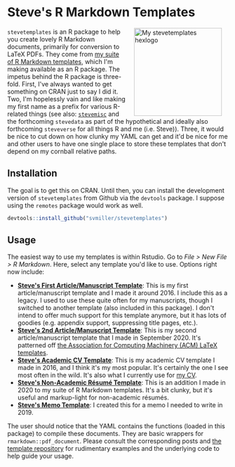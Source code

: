 # Steve's R Markdown Templates

<img src="http://svmiller.com/images/stevetemplates-hexlogo.png" alt="My stevetemplates hexlogo" align="right" width="200" style="padding: 0 15px; float: right;"/>

`stevetemplates` is an R package to help you create lovely R Markdown documents, primarily for conversion to LaTeX PDFs. They come from [my suite of R Markdown templates](https://github.com/svmiller/svm-r-markdown-templates), which I'm making available as an R package. The impetus behind the R package is three-fold. First, I've always wanted to get something on CRAN just to say I did it. Two, I'm hopelessly vain and like making my first name as a prefix for various R-related things (see also: [`stevemisc`](https://github.com/svmiller/stevemisc) and the forthcoming `stevedata` as part of the hypothetical and ideally also forthcoming `steveverse` for all things R and me (i.e. Steve)). Three, it would be nice to cut down on how clunky my YAML can get and it'd be nice for me and other users to have one single place to store these templates that don't depend on my cornball relative paths.

## Installation

The goal is to get this on CRAN. Until then, you can install the development version of `stevetemplates` from Github via the `devtools` package. I suppose using the `remotes` package would work as well.

```r
devtools::install_github("svmiller/stevetemplates")
```

## Usage

The easiest way to use my templates is within Rstudio. Go to *File > New File > R Markdown*. Here, select any template you'd like to use. Options right now include:

- [**Steve's First Article/Manuscript Template**](http://svmiller.com/blog/2016/02/svm-r-markdown-manuscript/): This is my first article/manuscript template and I made it around 2016. I include this as a legacy. I used to use these quite often for my manuscripts, though I switched to another template (also included in this package). I don't intend to offer much support for this template anymore, but it has lots of goodies (e.g. appendix support, suppressing title pages, etc.).
- [**Steve's 2nd Article/Manuscript Template**](http://svmiller.com/blog/2020/09/another-rmarkdown-article-template/): This is my second article/manuscript template that I made in September 2020. It's patterned off [the Association for Computing Machinery (ACM) LaTeX templates](https://www.latextemplates.com/template/acm-publications).
- [**Steve's Academic CV Template**](http://svmiller.com/blog/2016/03/svm-r-markdown-cv/): This is my academic CV template I made in 2016, and I think it's my most popular. It's certainly the one I see most often in the wild. It's also what I currently use for [my CV](svmiller.com/cv/).
- [**Steve's Non-Academic Résumé Template**](http://svmiller.com/blog/2020/09/rmarkdown-template-non-academic-resume/): This is an addition I made in 2020 to my suite of R Markdown templates. It's a bit clunky, but it's useful and markup-light for non-academic résumés.
- [**Steve's Memo Template**](http://svmiller.com/blog/2019/06/r-markdown-memo-template/): I created this for a memo I needed to write in 2019.

The user should notice that the YAML contains the functions (loaded in this package) to compile these documents. They are basic wrappers for `rmarkdown::pdf_document`. Please consult the corresponding posts and [the template repository](https://github.com/svmiller/stevetemplates/tree/master/inst/rmarkdown/templates) for rudimentary examples and the underlying code to help guide your usage.
